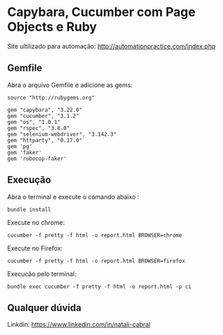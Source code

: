 # Capybara, Cucumber com Page Objects e Ruby 

Site ultilizado para automação: http://automationpractice.com/index.php

## Gemfile

Abra o arquivo Gemfile e adicione as gems:
```
source "http://rubygems.org"

gem "capybara", "3.22.0"
gem "cucumber", "3.1.2"
gem "os", "1.0.1"
gem "rspec", "3.8.0"
gem "selenium-webdriver", "3.142.3"
gem "httparty", "0.17.0"
gem 'pg'
gem 'faker'
gem 'rubocop-faker'
```
## Execução

Abra o terminal e execute o comando abaixo :
```
bundle install      
```

Execute no chrome: 

```
cucumber -f pretty -f html -o report.html BROWSER=chrome
```
Execute no Firefox: 

```
cucumber -f pretty -f html -o report.html BROWSER=firefox
```
Execucão pelo terminal:

```
bundle exec cucumber -f pretty -f html -o report.html -p ci
```
## Qualquer dúvida 

Linkdin: https://www.linkedin.com/in/natali-cabral
